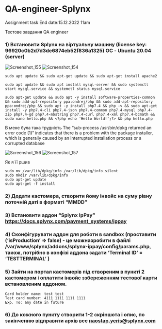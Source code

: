 # QA-engineer-Splynx
Assignment task End date:15.12.2022  11am

Тестове завдання
QA engineer

### 1) Встановити Splynx на віртуальну машину (license key: 96920c0b2d7d3de6874eb52f836a1325) ОС - Ubuntu 20.04 (server)
![Screenshot_155](https://user-images.githubusercontent.com/106797604/207785731-7c41ee5a-a2f5-4417-842f-a6bb817e088a.png)
![Screenshot_154](https://user-images.githubusercontent.com/106797604/207785729-08441f17-0db8-42c8-b6c8-0289731a08b9.png)
```
sudo apt update && sudo apt-get update && sudo apt-get install apache2
```
```
sudo apt update && sudo apt install mysql-server && sudo systemctl start mysql.service && systemctl status mysql.service
```
```
sudo apt-get update && sudo apt -y install software-properties-common && sudo add-apt-repository ppa:ondrej/php && sudo add-apt-repository ppa:ondrej/php && sudo apt -y install php7.4 && php -v && sudo apt-get install -y php7.4-cli php7.4-json php7.4-common php7.4-mysql php7.4-zip php7.4-gd php7.4-mbstring php7.4-curl php7.4-xml php7.4-bcmath && sudo nano hello.php && <?php echo 'Hello World!';?> && php hello.php
```

В мене була така трудність
The “sub-process /usr/bin/dpkg returned an error code (1)” indicates that there is a problem with the package installer, which is generally caused by an interrupted installation process or a corrupted database

![Screenshot_156](https://user-images.githubusercontent.com/106797604/208024387-ceb69e2c-c0d4-40b7-b15a-2022d6a5b066.png)
![Screenshot_157](https://user-images.githubusercontent.com/106797604/208024388-c1f4fce4-6c17-4a48-9440-6c3dfaec9c54.png)

Як я її ршив
```
sudo mv /var/lib/dpkg/info /var/lib/dpkg/info_silent
sudo mkdir /var/lib/dpkg/info
sudo apt-get update
sudo apt-get -f install
```
### 2) Додати кастомера, створити йому інвойс на суму рівну поточній даті в форматі “MMDD”
### 3) Встановити аддон “Splynx IpPay” https://docs.splynx.com/payment_systems/ippay
### 4) Сконфігурувати аддон для роботи в sandbox (проставити (‘isProduction’ => false) - це можназробити в файлі /var/www/splynx/addons/splynx-ippay/config/params.php, також, потрібно в конфізі аддона задати ‘Terminal ID’ = ‘TESTTERMINAL’ )

### 5) Зайти на портал кастомерів під створеним в пункті 2 кастомером і оплатити інвойс ззбереженням тестової карти встановленим аддоном.
 ```
 Card holder name: test test
Test card number: 4111 1111 1111 1111
Exp. To: any date in future
```
### 6) До кожного пункту створити 1-2 скріншота і опис, по закінченню відправити архів все наostap.yeris@splynx.com
